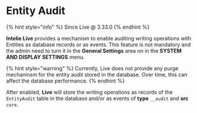 # Entity Audit

{% hint style="info" %} Since Live @ 3.33.0 {% endhint %}

**Intelie Live** provides a mechanism to enable auditing writing operations with Entities as database records or as events. This feature is not mandatory and the admin need to turn it in the **General Settings** area on in the **SYSTEM AND DISPLAY SETTINGS** menu.

{% hint style="warning" %} Currently, Live does not provide any purge mechaninsm for the entity audit stored in the database. Over time, this can affect the database performance. {% endhint %}

After enabled, **Live** will store the writing operations as records of the `EntityAudit` table in the database and/or as events of __type__ `__audit` and __src__ `core`.